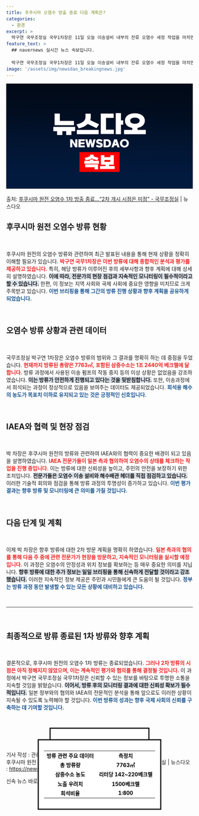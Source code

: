 ```yaml
---
title: 후쿠시마 오염수 방출 종료 다음 계획은?
categories:
  - 환경
excerpt: >
  박구연 국무조정실 국무1차장은 11일 오늘 이송설비 내부의 잔류 오염수 세정 작업을 마치면 최종적으로 (후쿠…
feature_text: >
  ## navernews 실시간 뉴스 속보입니다.

  박구연 국무조정실 국무1차장은 11일 오늘 이송설비 내부의 잔류 오염수 세정 작업을 마치면 최종적으로 (후쿠…
image: '/assets/img/newsdao_breakingnews.jpg'
---
```


![뉴스다오 속보](/assets/img/newsdao_breakingnews.jpg)

<p>출처: <a href="https://newsdao.kr/1888" rel="dofollow">후쿠시마 원전 오염수 1차 방출 종료…“2차 개시 시점은 미정” - 국무조정실</a> | 뉴스다오</p>

<h2 data-ke-size="size26">후쿠시마 원전 오염수 방류 현황</h2>

<p data-ke-size="size16">&nbsp;</p>

후쿠시마 원전의 오염수 방류와 관련하여 최근 발표된 내용을 통해 현재 상황을 정확히 이해할 필요가 있습니다. <b><span style="color: #ee2323;">박구연 국무1차장은 이번 방류에 대해 종합적인 분석과 평가를 제공하고 있습니다.</span></b> 특히, 해당 방류가 이루어진 후의 세부사항과 향후 계획에 대해 상세히 설명하였습니다. <b><span style="background-color: #21538527;">이에 따라, 전문가의 현장 점검과 지속적인 모니터링이 필수적이라고 할 수 있습니다.</span></b> 한편, 이 정보는 지역 사회와 국제 사회에 중요한 영향을 미치므로 크게 주목받고 있습니다. <b><span style="color: #1a5490;">이번 브리핑을 통해 그간의 방류 진행 상황과 향후 계획을 공유하게 되었습니다.</span></b>

<p data-ke-size="size16">&nbsp;</p>

<h2 data-ke-size="size26">오염수 방류 상황과 관련 데이터</h2>

<p data-ke-size="size16">&nbsp;</p>

국무조정실 박구연 1차장은 오염수 방류의 범위와 그 결과를 명확히 하는 데 중점을 두었습니다. <b><span style="color: #ee2323;">현재까지 방류된 총량은 7763㎥, 포함된 삼중수소는 1조 2440억 베크렐에 달합니다.</span></b> 방류 과정에서 사용된 이송 펌프의 작동 중지 등의 이상 상황은 없었음을 강조하였습니다. <b><span style="background-color: #21538527;">이는 방류가 안전하게 진행되고 있다는 것을 뒷받침합니다.</span></b> 또한, 이송과정에서 희석되는 과정이 정상적으로 있음을 보여주는 데이터도 제공되었습니다. <b><span style="color: #1a5490;">희석용 해수의 농도가 목표치 이하로 유지되고 있는 것은 긍정적인 신호입니다.</span></b>

<p data-ke-size="size16">&nbsp;</p>

<h2 data-ke-size="size26">IAEA와 협력 및 현장 점검</h2>

<p data-ke-size="size16">&nbsp;</p>

박 차장은 후쿠시마 원전의 방류와 관련하여 IAEA와의 협력이 중요한 배경이 되고 있음을 설명하였습니다. <b><span style="color: #ee2323;">IAEA 전문가들이 일본 측과 협의하여 오염수의 상태를 체크하는 작업을 진행 중입니다.</span></b> 이는 방류에 대한 신뢰성을 높이고, 주민의 안전을 보장하기 위한 조치입니다. <b><span style="background-color: #21538527;">전문가들은 오염수 이송 설비와 해수배관 헤더를 직접 점검하고 있습니다.</span></b> 이러한 기술적 회의와 점검을 통해 방류 과정의 투명성이 증가하고 있습니다. <b><span style="color: #1a5490;">이번 평가 결과는 향후 방류 및 모니터링에 큰 의미를 가질 것입니다.</span></b>

<p data-ke-size="size16">&nbsp;</p>

<h2 data-ke-size="size26">다음 단계 및 계획</h2>

<p data-ke-size="size16">&nbsp;</p>

이제 박 차장은 향후 방류에 대한 2차 방문 계획을 명확히 하였습니다. <b><span style="color: #ee2323;">일본 측과의 협의를 통해 다음 주 중에 관련 전문가가 현장을 방문하고, 지속적인 모니터링을 실시할 예정입니다.</span></b> 이 과정은 오염수의 안정성과 위치 정보를 확보하는 등 매우 중요한 의미를 지닙니다. <b><span style="background-color: #21538527;">향후 방류에 대한 추가 정보는 일일 브리핑을 통해 신속하게 전달할 것이라고 강조했습니다.</span></b> 이러한 지속적인 정보 제공은 주민과 시민들에게 큰 도움이 될 것입니다. <b><span style="color: #1a5490;">정부는 방류 과정 동안 발생할 수 있는 모든 상황에 대비하고 있습니다.</span></b>

<p data-ke-size="size16">&nbsp;</p>

<hr>

<p data-ke-size="size16">&nbsp;</p>

<h2 data-ke-size="size26">최종적으로 방류 종료된 1차 방류와 향후 계획</h2>

<p data-ke-size="size16">&nbsp;</p>

결론적으로, 후쿠시마 원전의 오염수 1차 방류는 종료되었습니다. <b><span style="color: #ee2323;">그러나 2차 방류의 시점은 아직 정해지지 않았으며, 이는 계속적인 평가와 협의를 통해 결정될 것입니다.</span></b> 이 과정에서 박구연 국무조정실 국무1차장은 신뢰할 수 있는 정보를 바탕으로 투명한 소통을 지속할 것임을 밝혔습니다. <b><span style="background-color: #21538527;">이어서, 방류 후의 모니터링 결과에 대한 신뢰성 확보가 필수적입니다.</span></b> 일본 정부와의 협의와 IAEA의 전문적인 분석을 통해 앞으로도 이러한 상황이 지속될 수 있도록 노력해야 할 것입니다. <b><span style="color: #1a5490;">이번 방류의 성과는 향후 국제 사회의 신뢰를 구축하는 데 기여할 것입니다.</span></b>

<p data-ke-size="size16">&nbsp;</p>

<dialog open class="notex">
    <ul>
        <li>후쿠시마 원전 1차 방류 종료 배경</li>
        <li>오염수 방류에 대한 데이터와 분석</li>
        <li>IAEA 협력 및 현장 점검의 중요성</li>
        <li>향후 방류 계획과 단계별 대응</li>
        <li>국민 신뢰를 위한 지속적인 소통 약속</li>
        <li>방류 종료 후의 평가와 향후 방향</li>
    </ul>
</dialog>

<p data-ke-size="size16">&nbsp;</p>

<dialog open class="notex">
    <table style="width: 100%;">
        <tr>
            <td style="text-align: center; height: 17px;"><b>방류 관련 주요 데이터</b></td>
            <td style="text-align: center; height: 17px;"><b>측정치</b></td>
        </tr>
        <tr>
            <td style="text-align: center; height: 17px;"><b>총 방류량</b></td>
            <td style="text-align: center; height: 17px;"><b>7763㎥</b></td>
        </tr>
        <tr>
            <td style="text-align: center; height: 17px;"><b>삼중수소 농도</b></td>
            <td style="text-align: center; height: 17px;"><b>리터당 142~220베크렐</b></td>
        </tr>
        <tr>
            <td style="text-align: center; height: 17px;"><b>노출 우려치</b></td>
            <td style="text-align: center; height: 17px;"><b>1500베크렐</b></td>
        </tr>
        <tr>
            <td style="text-align: center; height: 17px;"><b>희석비율</b></td>
            <td style="text-align: center; height: 17px;"><b>1:800</b></td>
        </tr>
    </table>
</dialog>

<p data-ke-size="size16">&nbsp;</p>

기사 작성 : 관리자  
후쿠시마 원전 오염수 1차 방출 종료…“2차 개시 시점은 미정” - 국무조정실 | 뉴스다오  : https://newsdao.kr/1888 

신속 뉴스 바로가기 👉 <a href="https://newsdao.kr" rel="dofollow">https://newsdao.kr</a>


